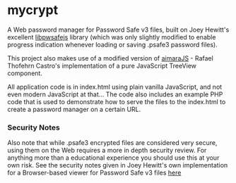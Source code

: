 # mycrypt

A Web password manager for Password Safe v3 files, built on Joey Hewitt's excellent [libpwsafejs](https://github.com/scintill/libpwsafejs) library 
(which was only slightly modified to enable progress indication whenever loading or saving .psafe3 password files).

This project also makes use of a modified version of [aimaraJS](https://github.com/rafaelthca/aimaraJS) - Rafael Thofehrn Castro's implementation of a 
pure JavaScript TreeView component.

All application code is in index.html using plain vanilla JavaScript, and not even modern JavaScript at that...
The code also includes an example PHP code that is used to demonstrate how to serve the files to the index.html to
create a password manager on a certain URL.

### Security Notes

Also note that while .psafe3 encrypted files are considered very secure, using them on the Web requires a more in depth
security review. For anything more than a educational experience you should use this at your own risk. See the security notes
given in Joey Hewitt's own implementation for a Browser-based viewer for Password Safe v3 files [here](https://github.com/scintill/pwsafejs?tab=readme-ov-file#security-notes)

